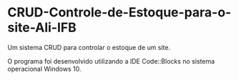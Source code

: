 # CRUD-Controle-de-Estoque-para-o-site-Ali-IFB

Um sistema CRUD para controlar o estoque de um site.

O programa foi desenvolvido utilizando a IDE Code::Blocks no sistema operacional Windows 10.
